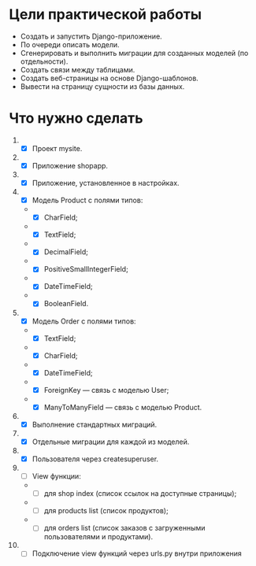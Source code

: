 # Цели практической работы 
- Создать и запустить Django-приложение.
- По очереди описать модели.
- Сгенерировать и выполнить миграции для созданных моделей (по отдельности).
- Создать связи между таблицами.
- Создать веб-страницы на основе Django-шаблонов.
- Вывести на страницу сущности из базы данных.
# Что нужно сделать
1. - [x] Проект mysite.
2. - [x] Приложение shopapp.
3. - [x] Приложение, установленное в настройках.
4. - [x] Модель Product с полями типов:
    - - [x] CharField;
    - - [x] TextField;
    - - [x] DecimalField;
    - - [x] PositiveSmallIntegerField;
    - - [x] DateTimeField;
    - - [x] BooleanField.
5. - [x] Модель Order с полями типов:
    - - [x] TextField;
    - - [x] CharField;
    - - [x] DateTimeField;
    - - [x] ForeignKey — связь с моделью User;
    - - [x] ManyToManyField — связь с моделью Product.
6. - [x] Выполнение стандартных миграций.
7. - [x] Отдельные миграции для каждой из моделей.
8. - [x] Пользователя через createsuperuser.
9. - [ ] View функции:
    - - [ ] для shop index (список ссылок на доступные страницы);
    - - [ ] для products list (список продуктов);
    - - [ ] для orders list (список заказов с загруженными пользователями и продуктами).
10. - [ ] Подключение view функций через urls.py внутри приложения